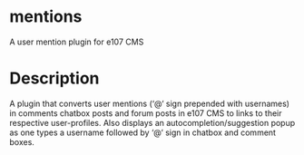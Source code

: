 # mentions
A user mention plugin for e107 CMS

# Description
A plugin that converts user mentions (‘@‘ sign prepended with usernames) in comments chatbox posts and forum posts in e107 CMS to links to their respective user-profiles. Also displays an autocompletion/suggestion popup as one types a username followed by ‘@‘ sign in chatbox and comment boxes.
